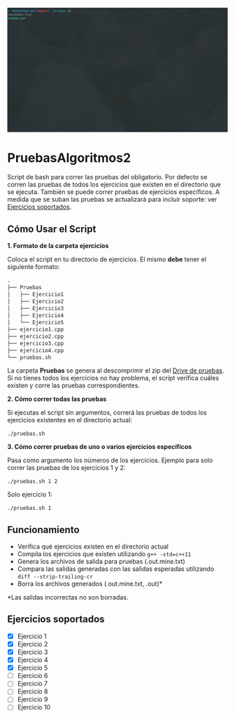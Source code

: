 ![demostracion](dem.gif)
# PruebasAlgoritmos2  
Script de bash para correr las pruebas del obligatorio. Por defecto se corren las pruebas de todos los ejercicios que existen en el directorio que se ejecuta. También se puede correr pruebas de ejercicios específicos.
A medida que se suban las pruebas se actualizará para incluir soporte: ver [Ejercicios soportados](#ejercicios-soportados).

## Cómo Usar el Script

**1. Formato de la carpeta ejercicios**

Coloca el script en tu directorio de ejercicios. El mismo **debe** tener el siguiente formato:
```
.
├── Pruebas
│   ├── Ejercicio1
│   ├── Ejercicio2
│   ├── Ejercicio3
│   ├── Ejercicio4
│   └── Ejercicio5
├── ejercicio1.cpp
├── ejercicio2.cpp
├── ejercicio3.cpp
├── ejercicio4.cpp
└── pruebas.sh
```
La carpeta **Pruebas** se genera al descomprimir el zip del [Drive de pruebas](https://drive.google.com/drive/folders/1_Lx4PVyFqzYHEYeCPD8w8RH0fdTyX92N).
Si no tienes todos los ejercicios no hay problema, el script verifica cuáles existen y corre las pruebas correspondientes.

**2. Cómo correr todas las pruebas**

Si ejecutas el script sin argumentos, correrá las pruebas de todos los ejercicios existentes en el directorio actual:
```
./pruebas.sh
```

**3. Cómo correr pruebas de uno o varios ejercicios específicos**

Pasa como argumento los números de los ejercicios. Ejemplo para solo correr las pruebas de los ejercicios 1 y 2:
```
./pruebas.sh 1 2
```
Solo ejercicio 1:
```
./pruebas.sh 1
```

## Funcionamiento

- Verifica qué ejercicios existen en el directorio actual
- Compila los ejercicios que existen utilizando `g++ -std=c++11`
- Genera los archivos de salida para pruebas (.out.mine.txt)
- Compara las salidas generadas con las salidas esperadas utilizando `diff --strip-trailing-cr`
- Borra los archivos generados (.out.mine.txt, .out)*

*Las salidas incorrectas no son borradas.

## Ejercicios soportados
- [x] Ejercicio 1
- [x] Ejercicio 2
- [x] Ejercicio 3
- [x] Ejercicio 4
- [x] Ejercicio 5
- [ ] Ejercicio 6
- [ ] Ejercicio 7
- [ ] Ejercicio 8
- [ ] Ejercicio 9
- [ ] Ejercicio 10
